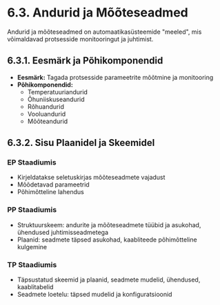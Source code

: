 # 6.3. Andurid ja Mõõteseadmed

Andurid ja mõõteseadmed on automaatikasüsteemide "meeled", mis võimaldavad protsesside monitooringut ja juhtimist.

## 6.3.1. Eesmärk ja Põhikomponendid

* **Eesmärk:** Tagada protsesside parameetrite mõõtmine ja monitooring
* **Põhikomponendid:**
    * Temperatuuriandurid
    * Õhuniiskuseandurid
    * Rõhuandurid
    * Vooluandurid
    * Mõõteandurid

## 6.3.2. Sisu Plaanidel ja Skeemidel

### EP Staadiumis
* Kirjeldatakse seletuskirjas mõõteseadmete vajadust
* Mõõdetavad parameetrid
* Põhimõtteline lahendus

### PP Staadiumis
* Struktuurskeem: andurite ja mõõteseadmete tüübid ja asukohad, ühendused juhtimisseadmetega
* Plaanid: seadmete täpsed asukohad, kaabliteede põhimõtteline kulgemine

### TP Staadiumis
* Täpsustatud skeemid ja plaanid, seadmete mudelid, ühendused, kaablitabelid
* Seadmete loetelu: täpsed mudelid ja konfiguratsioonid
